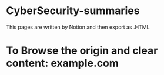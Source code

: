 # CyberSecurity-summaries

This pages are written by Notion and then export as .HTML

<h1>To Browse the origin and clear content: example.com</h1>
